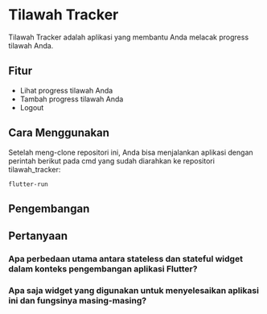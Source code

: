 # Tilawah Tracker

Tilawah Tracker adalah aplikasi yang membantu Anda melacak progress tilawah Anda.

## Fitur

- Lihat progress tilawah Anda
- Tambah progress tilawah Anda
- Logout

## Cara Menggunakan

Setelah meng-clone repositori ini, Anda bisa menjalankan aplikasi dengan perintah berikut pada cmd yang sudah diarahkan ke repositori tilawah_tracker:

```bash=
flutter-run
```

## Pengembangan

## Pertanyaan

### Apa perbedaan utama antara stateless dan stateful widget dalam konteks pengembangan aplikasi Flutter?

### Apa saja widget yang digunakan untuk menyelesaikan aplikasi ini dan fungsinya masing-masing?
